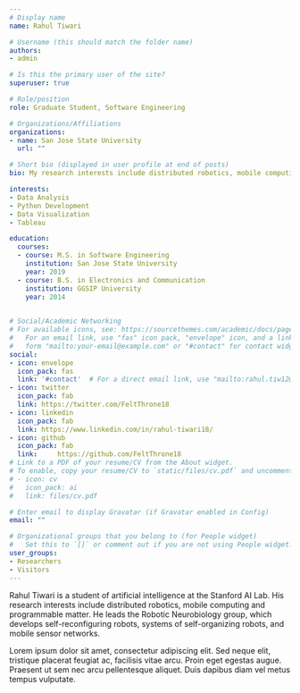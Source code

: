 ```yaml
---
# Display name
name: Rahul Tiwari

# Username (this should match the folder name)
authors:
- admin

# Is this the primary user of the site?
superuser: true

# Role/position
role: Graduate Student, Software Engineering

# Organizations/Affiliations
organizations: 
- name: San Jose State University
  url: ""

# Short bio (displayed in user profile at end of posts)
bio: My research interests include distributed robotics, mobile computing and programmable matter.

interests:
- Data Analysis
- Python Development
- Data Visualization
- Tableau

education:
  courses:
  - course: M.S. in Software Engineering
    institution: San Jose State University
    year: 2019
  - course: B.S. in Electronics and Communication
    institution: GGSIP University
    year: 2014
  

# Social/Academic Networking
# For available icons, see: https://sourcethemes.com/academic/docs/page-builder/#icons
#   For an email link, use "fas" icon pack, "envelope" icon, and a link in the
#   form "mailto:your-email@example.com" or "#contact" for contact widget.
social:
- icon: envelope
  icon_pack: fas
  link: '#contact'  # For a direct email link, use "mailto:rahul.tiw12@gmail.com".
- icon: twitter
  icon_pack: fab
  link: https://twitter.com/FeltThrone18
- icon: linkedin
  icon_pack: fab
  link: https://www.linkedin.com/in/rahul-tiwari18/
- icon: github
  icon_pack: fab
  link: 	https://github.com/FeltThrone18
# Link to a PDF of your resume/CV from the About widget.
# To enable, copy your resume/CV to `static/files/cv.pdf` and uncomment the lines below.
# - icon: cv
#   icon_pack: ai
#   link: files/cv.pdf

# Enter email to display Gravatar (if Gravatar enabled in Config)
email: ""

# Organizational groups that you belong to (for People widget)
#   Set this to `[]` or comment out if you are not using People widget.
user_groups:
- Researchers
- Visitors
---
```


Rahul Tiwari is a student of artificial intelligence at the Stanford AI Lab. His research interests include distributed robotics, mobile computing and programmable matter. He leads the Robotic Neurobiology group, which develops self-reconfiguring robots, systems of self-organizing robots, and mobile sensor networks.

Lorem ipsum dolor sit amet, consectetur adipiscing elit. Sed neque elit, tristique placerat feugiat ac, facilisis vitae arcu. Proin eget egestas augue. Praesent ut sem nec arcu pellentesque aliquet. Duis dapibus diam vel metus tempus vulputate.
